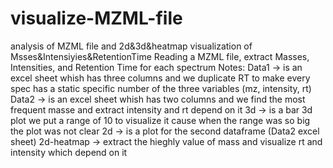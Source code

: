 # visualize-MZML-file
analysis of MZML file and 2d&amp;3d&amp;heatmap visualization of Msses&amp;Intensiyies&amp;RetentionTime
Reading a MZML file, extract Masses, Intensities, and Retention Time for each spectrum
Notes:
Data1 -> is an excel sheet whish has three columns and we duplicate RT to make every spec has a static specific number of the three variables (mz, intensity, rt)
Data2 -> is an excel sheet whish has two columns and we find the most frequent masse and extract intensity and rt depend on it 
3d -> is a bar 3d plot we put a range of 10 to visualize it cause when the range was so big the plot was not clear
2d -> is a plot for the second dataframe (Data2 excel sheet)
2d-heatmap -> extract the hieghly value of mass and visualize rt and intensity which depend on it 
